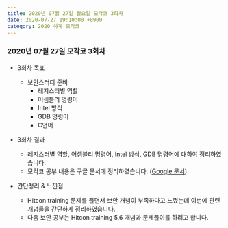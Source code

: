 ```yaml
---
title: 2020년 07월 27일 월요일 모각코 3회차
date: 2020-07-27 19:10:00 +0900
category: 2020 하계 모각코
---
```


### 2020년 07월 27일 모각코 3회차   

* 3회차 목표  
	* 보안스터디 준비    
		* 레지스터별 역할   
		* 어셈블리 명령어   
		* Intel 방식   
		* GDB 명령어   
		* C언어   

* 3회차 결과   
	* 레지스터별 역할, 어셈블리 명령어, Intel 방식, GDB 명령어에 대하여 정리하였습니다.   
	* 모각코 공부 내용은 구글 문서에 정리하였습니다. ([Google 문서](https://docs.google.com/document/d/15ntRjeGRkZF00xjtgPnpZnQU25t6nZ_s6ZqWuLNirwA/edit?usp=sharing))

* 간단정리 & 느낀점   
	* Hitcon training 문제를 풀면서 보안 개념이 부족하다고 느꼈는데 이번에 관련 개념들을 간단하게 정리하였습니다.   
	* 다음 보안 공부는 Hitcon training 5,6 개념과 문제풀이를 하려고 합니다.   
